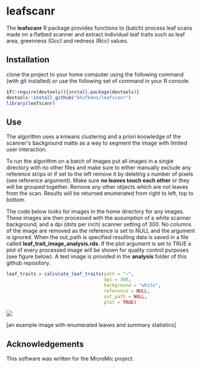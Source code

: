 # leafscanr

The **leafscanr** R package provides functions to (batch) process leaf scans made on a flatbed scanner and extract individual leaf traits such as leaf area, greenness (Gcc) and redness (Rcc) values.

## Installation

clone the project to your home computer using the following command (with git installed) or use the following set of command in your R console.

```R
if(!require(devtools)){install.package(devtools)}
devtools::install_github("khufkens/leafscanr")
library(leafscanr)
```

## Use

The algorithm uses a kmeans clustering and a priori knowledge of the scanner's background matte as a way to segment the image with limited user interaction.

To run the algorithm on a batch of images put all images in a single directory with no other files and make sure to either manually exclude any reference strips or if set to the left remove it by deleting x number of pixels (see reference argument). Make sure **no leaves touch each other** or they will be grouped together. Remove any other objects which are not leaves from the scan. Results will be returned enumerated from right to left, top to bottom.

The code below looks for images in the home directory for any images. These images are then processed with the assumption of a white scanner background, and a dpi (dots per inch) scanner setting of 300. No columns of the image are removed as the reference is set to NULL and the argument is ignored. When the out_path is specified resulting data is saved in a file called **leaf\_trait\_image\_analysis.rds**. If the plot argument is set to TRUE a plot of every processed image will be shown for quality control purposes (see figure below). A test image is provided in the **analysis** folder of this github repository.

```R
leaf_traits = calculate_leaf_traits(path = "~",
                                    dpi = 300,
                                    background = "white",
                                    reference = NULL,
                                    out_path = NULL,
                                    plot = TRUE)
```

![](https://raw.githubusercontent.com/khufkens/leafscanr/master/analysis/example_analysis.png)

[an example image with enumerated leaves and summary statistics]

## Acknowledgements

This software was written for the MicroMic project.
